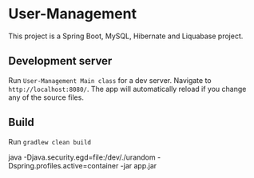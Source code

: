 # User-Management

This project is a Spring Boot, MySQL, Hibernate and Liquabase project.

## Development server

Run `User-Management Main class` for a dev server. Navigate to `http://localhost:8080/`. The app will automatically reload if you change any of the source files.

## Build

Run `gradlew clean build`

java -Djava.security.egd=file:/dev/./urandom -Dspring.profiles.active=container -jar app.jar
